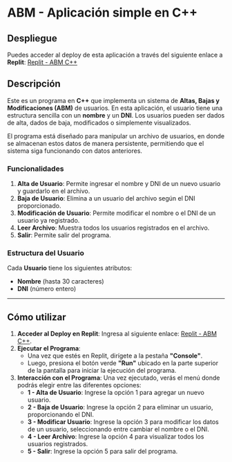 # ABM - Aplicación simple en C++

## Despliegue

Puedes acceder al deploy de esta aplicación a través del siguiente enlace a **Replit**:
[Replit - ABM C++](https://replit.com/join/ccvdlhdcsi-germanfgomez)

## Descripción

Este es un programa en **C++** que implementa un sistema de **Altas, Bajas y Modificaciones (ABM)** de usuarios. En esta aplicación, el usuario tiene una estructura sencilla con un **nombre** y un **DNI**. Los usuarios pueden ser dados de alta, dados de baja, modificados o simplemente visualizados.

El programa está diseñado para manipular un archivo de usuarios, en donde se almacenan estos datos de manera persistente, permitiendo que el sistema siga funcionando con datos anteriores.

### Funcionalidades

1. **Alta de Usuario**: Permite ingresar el nombre y DNI de un nuevo usuario y guardarlo en el archivo.
2. **Baja de Usuario**: Elimina a un usuario del archivo según el DNI proporcionado.
3. **Modificación de Usuario**: Permite modificar el nombre o el DNI de un usuario ya registrado.
4. **Leer Archivo**: Muestra todos los usuarios registrados en el archivo.
5. **Salir**: Permite salir del programa.

### Estructura del Usuario

Cada **Usuario** tiene los siguientes atributos:
- **Nombre** (hasta 30 caracteres)
- **DNI** (número entero)

---

## Cómo utilizar

1. **Acceder al Deploy en Replit**: Ingresa al siguiente enlace: [Replit - ABM C++](https://replit.com/join/ccvdlhdcsi-germanfgomez).
2. **Ejecutar el Programa**:
   - Una vez que estés en Replit, dirígete a la pestaña **"Console"**.
   - Luego, presiona el botón verde **"Run"** ubicado en la parte superior de la pantalla para iniciar la ejecución del programa.
3. **Interacción con el Programa**: Una vez ejecutado, verás el menú donde podrás elegir entre las diferentes opciones:
   - **1 - Alta de Usuario**: Ingrese la opción 1 para agregar un nuevo usuario.
   - **2 - Baja de Usuario**: Ingrese la opción 2 para eliminar un usuario, proporcionando el DNI.
   - **3 - Modificar Usuario**: Ingrese la opción 3 para modificar los datos de un usuario, seleccionando entre cambiar el nombre o el DNI.
   - **4 - Leer Archivo**: Ingrese la opción 4 para visualizar todos los usuarios registrados.
   - **5 - Salir**: Ingrese la opción 5 para salir del programa.


